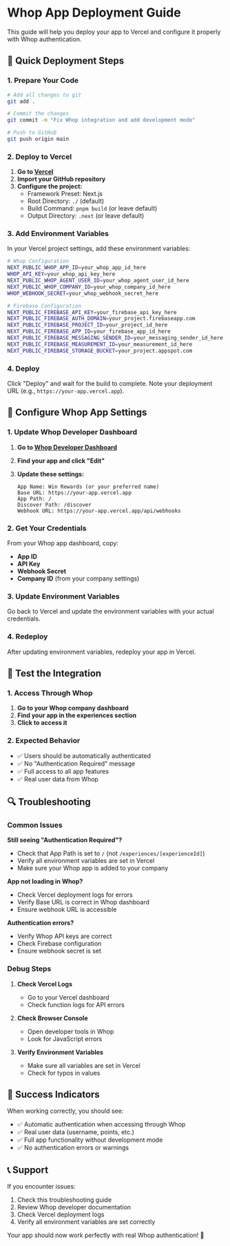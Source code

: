 # Whop App Deployment Guide

This guide will help you deploy your app to Vercel and configure it properly with Whop authentication.

## 🚀 Quick Deployment Steps

### 1. Prepare Your Code

```bash
# Add all changes to git
git add .

# Commit the changes
git commit -m "Fix Whop integration and add development mode"

# Push to GitHub
git push origin main
```

### 2. Deploy to Vercel

1. **Go to [Vercel](https://vercel.com/new)**
2. **Import your GitHub repository**
3. **Configure the project:**
   - Framework Preset: Next.js
   - Root Directory: `./` (default)
   - Build Command: `pnpm build` (or leave default)
   - Output Directory: `.next` (or leave default)

### 3. Add Environment Variables

In your Vercel project settings, add these environment variables:

```bash
# Whop Configuration
NEXT_PUBLIC_WHOP_APP_ID=your_whop_app_id_here
WHOP_API_KEY=your_whop_api_key_here
NEXT_PUBLIC_WHOP_AGENT_USER_ID=your_whop_agent_user_id_here
NEXT_PUBLIC_WHOP_COMPANY_ID=your_whop_company_id_here
WHOP_WEBHOOK_SECRET=your_whop_webhook_secret_here

# Firebase Configuration
NEXT_PUBLIC_FIREBASE_API_KEY=your_firebase_api_key_here
NEXT_PUBLIC_FIREBASE_AUTH_DOMAIN=your_project.firebaseapp.com
NEXT_PUBLIC_FIREBASE_PROJECT_ID=your_project_id_here
NEXT_PUBLIC_FIREBASE_APP_ID=your_firebase_app_id_here
NEXT_PUBLIC_FIREBASE_MESSAGING_SENDER_ID=your_messaging_sender_id_here
NEXT_PUBLIC_FIREBASE_MEASUREMENT_ID=your_measurement_id_here
NEXT_PUBLIC_FIREBASE_STORAGE_BUCKET=your_project.appspot.com
```

### 4. Deploy

Click "Deploy" and wait for the build to complete. Note your deployment URL (e.g., `https://your-app.vercel.app`).

## 🔧 Configure Whop App Settings

### 1. Update Whop Developer Dashboard

1. **Go to [Whop Developer Dashboard](https://whop.com/dashboard/developer/)**
2. **Find your app and click "Edit"**
3. **Update these settings:**

   ```
   App Name: Win Rewards (or your preferred name)
   Base URL: https://your-app.vercel.app
   App Path: /
   Discover Path: /discover
   Webhook URL: https://your-app.vercel.app/api/webhooks
   ```

### 2. Get Your Credentials

From your Whop app dashboard, copy:
- **App ID**
- **API Key**
- **Webhook Secret**
- **Company ID** (from your company settings)

### 3. Update Environment Variables

Go back to Vercel and update the environment variables with your actual credentials.

### 4. Redeploy

After updating environment variables, redeploy your app in Vercel.

## 🧪 Test the Integration

### 1. Access Through Whop

1. **Go to your Whop company dashboard**
2. **Find your app in the experiences section**
3. **Click to access it**

### 2. Expected Behavior

- ✅ Users should be automatically authenticated
- ✅ No "Authentication Required" message
- ✅ Full access to all app features
- ✅ Real user data from Whop

## 🔍 Troubleshooting

### Common Issues

**Still seeing "Authentication Required"?**
- Check that App Path is set to `/` (not `/experiences/[experienceId]`)
- Verify all environment variables are set in Vercel
- Make sure your Whop app is added to your company

**App not loading in Whop?**
- Check Vercel deployment logs for errors
- Verify Base URL is correct in Whop dashboard
- Ensure webhook URL is accessible

**Authentication errors?**
- Verify Whop API keys are correct
- Check Firebase configuration
- Ensure webhook secret is set

### Debug Steps

1. **Check Vercel Logs**
   - Go to your Vercel dashboard
   - Check function logs for API errors

2. **Check Browser Console**
   - Open developer tools in Whop
   - Look for JavaScript errors

3. **Verify Environment Variables**
   - Make sure all variables are set in Vercel
   - Check for typos in values

## 🎯 Success Indicators

When working correctly, you should see:
- ✅ Automatic authentication when accessing through Whop
- ✅ Real user data (username, points, etc.)
- ✅ Full app functionality without development mode
- ✅ No authentication errors or warnings

## 📞 Support

If you encounter issues:
1. Check this troubleshooting guide
2. Review Whop developer documentation
3. Check Vercel deployment logs
4. Verify all environment variables are set correctly

Your app should now work perfectly with real Whop authentication! 🎉
